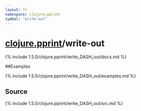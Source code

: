 ```yaml
---
layout: fn
namespace: clojure.pprint
symbol: "write-out"
---
```


# [clojure.pprint](../)/write-out

{% include 1.5.0/clojure.pprint/write_DASH_out/docs.md %}

##Examples

{% include 1.5.0/clojure.pprint/write_DASH_out/examples.md %}
## Source
{% include 1.5.0/clojure.pprint/write_DASH_out/src.md %}

